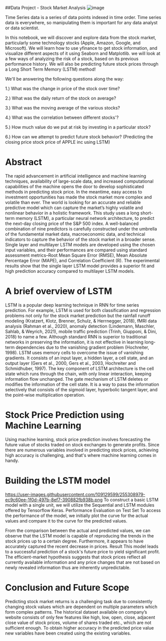 ##Data Project - Stock Market Analysis
![image](https://github.com/jeffreydahmer69696969/stockanalysis/assets/141557486/f29e2880-5226-4c2f-9f6f-a2c0d0745296)


Time Series data is a series of data points indexed in time order. Time series data is everywhere, so manipulating them is important for any data analyst or data scientist.

In this notebook, we will discover and explore data from the stock market, particularly some technology stocks (Apple, Amazon, Google, and Microsoft). We will learn how to use yfinance to get stock information, and visualize different aspects of it using Seaborn and Matplotlib. we will look at a few ways of analyzing the risk of a stock, based on its previous performance history. We will also be predicting future stock prices through a Long Short Term Memory (LSTM) method!

We'll be answering the following questions along the way:

1.) What was the change in price of the stock over time?

2.) What was the daily return of the stock on average?

3.) What was the moving average of the various stocks?

4.) What was the correlation between different stocks'?

5.) How much value do we put at risk by investing in a particular stock?

6.) How can we attempt to predict future stock behavior? (Predicting the closing price stock price of APPLE inc using LSTM)


# Abstract
The rapid advancement in artificial intelligence and machine learning techniques, availability of large-scale data, and increased computational capabilities of the machine opens the door to develop sophisticated methods in predicting stock price. In the meantime, easy access to investment opportunities has made the stock market more complex and volatile than ever. The world is looking for an accurate and reliable predictive model which can capture the market’s highly volatile and nonlinear behavior in a holistic framework. This study uses a long short-term memory (LSTM), a particular neural network architecture, to predict the next-day closing price of the S&P 500 index. A well-balanced combination of nine predictors is carefully constructed under the umbrella of the fundamental market data, macroeconomic data, and technical indicators to capture the behavior of the stock market in a broader sense. Single layer and multilayer LSTM models are developed using the chosen input variables, and their performances are compared using standard assessment metrics–Root Mean Square Error (RMSE), Mean Absolute Percentage Error (MAPE), and Correlation Coefficient (R). The experimental results show that the single layer LSTM model provides a superior fit and high prediction accuracy compared to multilayer LSTM models.
# A brief overview of LSTM
 LSTM is a popular deep learning technique in RNN for time series prediction. For example, LSTM is used for both classification and regression problems not only for the stock market prediction but the rainfall runoff modeling (Kratzert, Klotz, Brenner, Schulz, & Herrnegger, 2018), fMRI data analysis (Rahman et al., 2020), anomaly detection (Lindemann, Maschler, Sahlab, & Weyrich, 2021), mobile traffic prediction (Trinh, Giupponi, & Dini, 2018) to name a few. Although standard RNN is superior to traditional networks in preserving the information, it is not effective in learning long-term dependencies due to the vanishing gradient problem (Hochreiter, 1998). LSTM uses memory cells to overcome the issue of vanishing gradients. It consists of an input layer, a hidden layer, a cell state, and an output layer (Gers et al., 2000, Gers et al., 2003, Hochreiter and Schmidhuber, 1997). The key component of LSTM architecture is the cell state which runs through the chain, with only linear interaction, keeping information flow unchanged. The gate mechanism of LSTM deletes or modifies the information of the cell state. It is a way to pass the information selectively that consists of the sigmoid layer, hyperbolic tangent layer, and the point-wise multiplication operation.

# Stock Price Prediction using Machine Learning
Using machine learning, stock price prediction involves forecasting the future value of stocks traded on stock exchanges to generate profits. Since there are numerous variables involved in predicting stock prices, achieving high accuracy is challenging, and that's where machine learning comes in handy.

# Building the LSTM model
https://user-images.githubusercontent.com/109129599/255308979-ec9c60ee-1f0d-497b-8ef7-390882fb938b.png
To construct a basic LSTM model with a single unit, we will utilize the Sequential and LSTM modules offered by Tensorflow Keras.
Performance Evaluation on Test Set
To access the performance of the model, we initially plot the curve for the actual values and compare it to the curve for the predicted values.

From the comparison between the actual and predicted values, we can observe that the LSTM model is capable of reproducing the trends in the stock prices up to a certain degree. Furthermore, it appears to have accurately captured the recent decrease in prices.
Result
This model leads to a successful prediction of a stock's future price to yield significant profit. The efficient-market hypothesis suggests that stock prices reflect all currently available information and any price changes that are not based on newly revealed information thus are inherently unpredictable.
# Conclusion and Future Scope
Predicting stock market returns is a challenging task due to consistently changing stock values which are dependent on multiple parameters which form complex patterns. The historical dataset available on company’s website consists of only few features like high, low, open, close, adjacent close value of stock prices, volume of shares traded etc., which are not sufficient enough. To obtain higher accuracy in the predicted price value new variables have been created using the existing variables.
